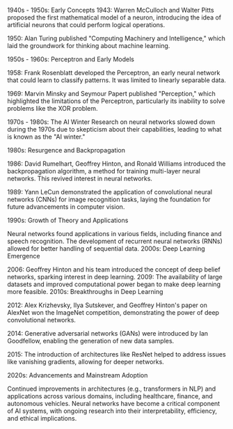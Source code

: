 1940s - 1950s: Early Concepts
1943: Warren McCulloch and Walter Pitts proposed the first mathematical model of a neuron, introducing the idea of artificial neurons that could perform logical operations.

1950: Alan Turing published "Computing Machinery and Intelligence," which laid the groundwork for thinking about machine learning.

1950s - 1960s: Perceptron and Early Models

1958: Frank Rosenblatt developed the Perceptron, an early neural network that could learn to classify patterns. It was limited to linearly separable data.

1969: Marvin Minsky and Seymour Papert published "Perception," which highlighted the limitations of the Perceptron, particularly its inability to solve problems like the XOR problem.

1970s - 1980s: The AI Winter
Research on neural networks slowed down during the 1970s due to skepticism about their capabilities, leading to what is known as the "AI winter."

1980s: Resurgence and Backpropagation

1986: David Rumelhart, Geoffrey Hinton, and Ronald Williams introduced the backpropagation algorithm, a method for training multi-layer neural networks. This revived interest in neural networks.

1989: Yann LeCun demonstrated the application of convolutional neural networks (CNNs) for image recognition tasks, laying the foundation for future advancements in computer vision.

1990s: Growth of Theory and Applications

Neural networks found applications in various fields, including finance and speech recognition.
The development of recurrent neural networks (RNNs) allowed for better handling of sequential data.
2000s: Deep Learning Emergence

2006: Geoffrey Hinton and his team introduced the concept of deep belief networks, sparking interest in deep learning.
2009: The availability of large datasets and improved computational power began to make deep learning more feasible.
2010s: Breakthroughs in Deep Learning

2012: Alex Krizhevsky, Ilya Sutskever, and Geoffrey Hinton's paper on AlexNet won the ImageNet competition, demonstrating the power of deep convolutional networks.

2014: Generative adversarial networks (GANs) were introduced by Ian Goodfellow, enabling the generation of new data samples.

2015: The introduction of architectures like ResNet helped to address issues like vanishing gradients, allowing for deeper networks.

2020s: Advancements and Mainstream Adoption

Continued improvements in architectures (e.g., transformers in NLP) and applications across various domains, including healthcare, finance, and autonomous vehicles.
Neural networks have become a critical component of AI systems, with ongoing research into their interpretability, efficiency, and ethical implications.
